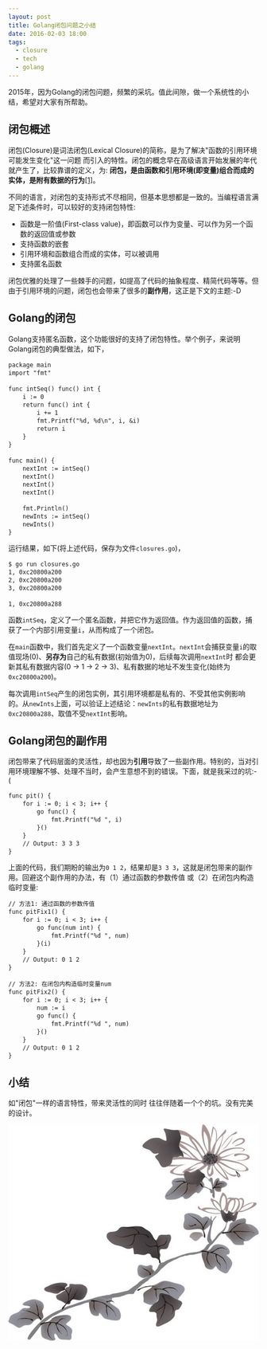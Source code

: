 ```yaml
---
layout: post
title: Golang闭包问题之小结
date: 2016-02-03 18:00
tags:
  - closure
  - tech
  - golang
---
```


2015年，因为Golang的闭包问题，频繁的采坑。值此间隙，做一个系统性的小结，希望对大家有所帮助。

## 闭包概述

闭包(Closure)是词法闭包(Lexical Closure)的简称，是为了解决"函数的引用环境可能发生变化"这一问题 而引入的特性。闭包的概念早在高级语言开始发展的年代就产生了，比较靠谱的定义，为: **闭包，是由函数和引用环境(即变量)组合而成的实体，是附有数据的行为**[[1]](http://www.ibm.com/developerworks/cn/linux/l-cn-closure/index.html)。

不同的语言，对闭包的支持形式不尽相同，但基本思想都是一致的。当编程语言满足下述条件时，可以较好的支持闭包特性:

+ 函数是一阶值(First-class value)，即函数可以作为变量、可以作为另一个函数的返回值或参数
+ 支持函数的嵌套
+ 引用环境和函数组合而成的实体，可以被调用
+ 支持匿名函数

闭包优雅的处理了一些棘手的问题，如提高了代码的抽象程度、精简代码等等。但由于引用环境的问题，闭包也会带来了很多的**副作用**，这正是下文的主题:-D

## Golang的闭包
Golang支持匿名函数，这个功能很好的支持了闭包特性。举个例子，来说明Golang闭包的典型做法，如下，

```golang
package main
import "fmt"

func intSeq() func() int {
	i := 0
	return func() int {
		i += 1
		fmt.Printf("%d, %d\n", i, &i)
		return i
	}
}

func main() {
	nextInt := intSeq()
	nextInt()
	nextInt()
	nextInt()

	fmt.Println()
	newInts := intSeq()
	newInts()
}

```

运行结果，如下(将上述代码，保存为文件`closures.go`)，

```golang
$ go run closures.go
1, 0xc20800a200
2, 0xc20800a200
3, 0xc20800a200

1, 0xc20800a288

```

函数`intSeq`，定义了一个匿名函数，并把它作为返回值。作为返回值的函数，捕获了一个内部引用变量`i`，从而构成了一个闭包。

在`main`函数中，我们首先定义了一个函数变量`nextInt`。`nextInt`会捕获变量`i`的取值现场(0)、**另存为**自己的私有数据(初始值为0)，后续每次调用`nextInt`时 都会更新其私有数据内容(0 -> 1 -> 2 -> 3)、私有数据的地址不发生变化(始终为`0xc20800a200`)。

每次调用`intSeq`产生的闭包实例，其引用环境都是私有的、不受其他实例影响的。从`newInts`上面，可以验证上述结论：`newInts`的私有数据地址为`0xc20800a288`、取值不受`nextInt`影响。

## Golang闭包的副作用
闭包带来了代码层面的灵活性，却也因为**引用**导致了一些副作用。特别的，当对引用环境理解不够、处理不当时，会产生意想不到的错误。下面，就是我采过的坑:-(

```golang
func pit() {
	for i := 0; i < 3; i++ {
		go func() {
			fmt.Printf("%d ", i)
		}()
	}
	// Output: 3 3 3
}

```

上面的代码，我们期盼的输出为`0 1 2`，结果却是`3 3 3`，这就是闭包带来的副作用。回避这个副作用的办法，有（1）通过函数的参数传值 或（2）在闭包内构造临时变量:

```golang
// 方法1: 通过函数的参数传值
func pitFix1() {
	for i := 0; i < 3; i++ {
		go func(num int) {
			fmt.Printf("%d ", num)
		}(i)
	}
	// Output: 0 1 2
}

// 方法2: 在闭包内构造临时变量num
func pitFix2() {
	for i := 0; i < 3; i++ {
		num := i
		go func() {
			fmt.Printf("%d ", num)
		}()
	}
	// Output: 0 1 2
}

```

## 小结
如"闭包"一样的语言特性，带来灵活性的同时 往往伴随着一个个的坑。没有完美的设计。

![chrysanthemum.jpg](https://raw.githubusercontent.com/niean/niean.common.store/master/images/front-cover/chrysanthemum.jpg)
